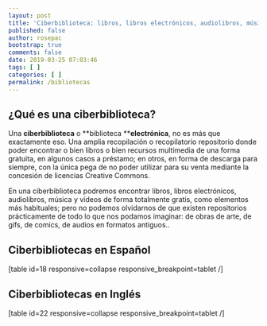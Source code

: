 ```yaml
---
layout: post
title: 'Ciberbiblioteca: libros, libros electrónicos, audiolibros, música y vídeos gratis'
published: false
author: rosepac
bootstrap: true
comments: false
date: 2019-03-25 07:03:46
tags: [ ]
categories: [ ]
permalink: /bibliotecas
---
```

## ¿Qué es una ciberbiblioteca?

Una **ciberbiblioteca** o **biblioteca ****electrónica**, no es más que exactamente eso. Una amplia recopilación o recopilatorio repositorio donde poder encontrar o bien libros o bien recursos multimedia de una forma gratuita, en algunos casos a préstamo; en otros, en forma de descarga para siempre, con la única pega de no poder utilizar para su venta mediante la concesión de licencias Creative Commons.

En una ciberbiblioteca podremos encontrar libros, libros electrónicos, audiolibros, música y vídeos de forma totalmente gratis, como elementos más habituales; pero no podemos olvidarnos de que existen repositorios prácticamente de todo lo que nos podamos imaginar: de obras de arte, de gifs, de comics, de audios en formatos antiguos.. 

## Ciberbibliotecas en Español

[table id=18 responsive=collapse responsive_breakpoint=tablet /]

## Ciberbibliotecas en Inglés

[table id=22 responsive=collapse responsive_breakpoint=tablet /]